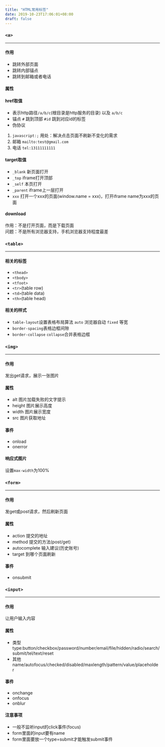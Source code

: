```yaml
---
title: "HTML常用标签"
date: 2019-10-23T17:06:01+08:00
draft: false
---
```


### `<a>`
***
#### 作用
- 跳转外部页面
- 跳转内部锚点
- 跳转到邮箱或者电话

#### 属性

#### href取值
- 表示http路径`/a/b/c`(根目录是http服务的目录) 以及  `a/b/c`<br>
- 锚点 `#` 跳到顶部 `#id` 跳到对应id的标签<br>
- 伪协议
1. `javascript:;` 用处：解决点击页面不刷新不变化的需求<br>
2. 邮箱 `mailto:test@gmail.com`
3. 电话 `tel:13111111111`

#### target取值
- `_blank` 新页面打开
- `_top` iframe打开顶部
- `_self` 本页打开
- `_parent` iframe上一层打开
- `xxx` 打开一个xxx的页面(window.name = xxx)，打开iframe name为xxx的页面

#### download
作用：不是打开页面，而是下载页面<br>
问题：不是所有浏览器支持，手机浏览器支持程度最差

### `<table>`
***
#### 相关的标签
- `<thead>`
- `<tbody>`
- `<tfoot>`
- `<tr>`(table row)
- `<td>`(table data)
- `<th>`(table head)

#### 相关的样式
- `table-layout`设置表格布局算法 `auto` 浏览器自动 `fixed` 等宽
- `border-spacing`表格边框间隙
- `border-collapse` `collapse`合并表格边框

### `<img>`
***
#### 作用
发出get请求，展示一张图片

#### 属性
- alt 图片加载失败的文字提示
- height 图片展示高度
- width 图片展示宽度
- src 图片获取地址

#### 事件
- onload
- onerror

#### 响应式图片
设置`max-width`为100%

### `<form>`
***
#### 作用
发get或post请求，然后刷新页面

#### 属性
- action 提交的地址
- method 提交的方法(post/get)
- autocomplete 输入建议(历史账号)
- target 到哪个页面刷新

#### 事件
- onsubmit

### `<input>`
***
#### 作用
让用户输入内容

#### 属性
- 类型 type:button/checkbox/password/number/email/file/hidden/radio/search/submit/tel/text/reset
- 其他 name/autofocus/checked/disabled/maxlength/pattern/value/placeholder

#### 事件
- onchange
- onfocus
- onblur

#### 注意事项
- 一般不监听input的click事件(focus)
- form里面的input要有name
- form里面要放一个type=submit才能触发submit事件
